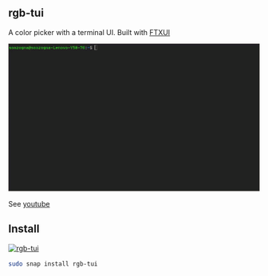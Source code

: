 rgb-tui
-------------

A color picker with a terminal UI. Built with [FTXUI](https://github.com/ArthurSonzogni/FTXUI)

![demo](./demo.gif)

See [youtube](https://www.youtube.com/watch?v=ERtUrToBWEM)


Install
-------

[![rgb-tui](https://snapcraft.io/rgb-tui/badge.svg)](https://snapcraft.io/rgb-tui)
```bash
sudo snap install rgb-tui
```

